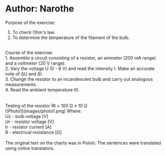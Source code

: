 # Author: Narothe

Purpose of the exercise: <br>
1. To check Ohm's law. <br>
2. To determine the temperature of the filament of the bulb. <br>
<br>
Course of the exercise: <br>
1. Assemble a circuit consisting of a resistor, an ammeter (200 mA range) and a voltmeter (20 V range). <br>
2. Vary the voltage U (0 - 6 V) and read the intensity I. Make an accurate note of ΔU and ΔI. <br>
3. Change the resistor to an incandescent bulb and carry out analogous measurements. <br>
4. Read the ambient temperature t0. <br>
<br>
<br>
Testing of the resistor Rt = 100 Ω ± 10 Ω <br>
![Photo1](images/photo1.png)
Where: <br>
Uz - bulb voltage [V] <br>
Ur - resistor voltage [V] <br>
Ir - resistor current [A] <br>
R - electrical resistance [Ω] <br>


<br>
The original text on the charts was in Polish. The sentences were translated using online translators.